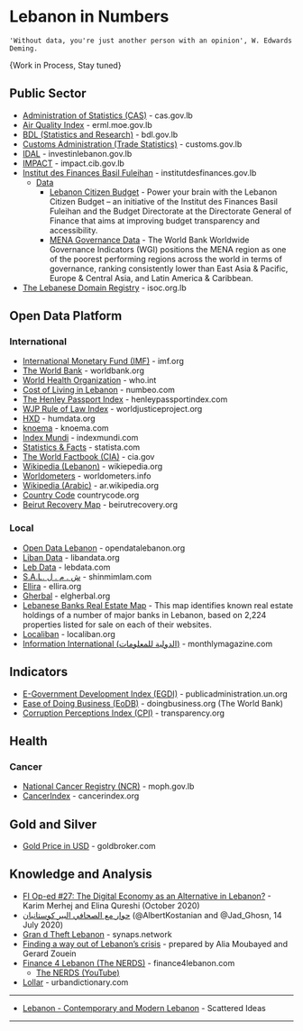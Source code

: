 # Lebanon in Numbers
```
'Without data, you're just another person with an opinion', W. Edwards Deming.
```

{Work in Process, Stay tuned}



## Public Sector
* [Administration of Statistics (CAS)](http://www.cas.gov.lb/) - cas.gov.lb  
* [Air Quality Index](http://erml.moe.gov.lb/AQIPage.aspx?menuId=9) - erml.moe.gov.lb
* [BDL (Statistics and Research)](https://www.bdl.gov.lb/statistics-and-research.html) - bdl.gov.lb
* [Customs Administration (Trade Statistics)](http://www.customs.gov.lb/Trade_Statistics/Monthly/Monthly_Statistics.aspx) - customs.gov.lb
* [IDAL](https://investinlebanon.gov.lb/en/lebanon_at_a_glance/lebanon_in_figures) - investinlebanon.gov.lb
* [IMPACT](https://impact.cib.gov.lb) - impact.cib.gov.lb
* [Institut des Finances Basil Fuleihan](http://www.institutdesfinances.gov.lb) - institutdesfinances.gov.lb
   * [Data](http://www.institutdesfinances.gov.lb/data/) 
      * [Lebanon Citizen Budget](http://www.institutdesfinances.gov.lb/data/lebanon-citizen-budget/) - Power your brain with the Lebanon Citizen Budget – an initiative of the Institut des Finances Basil Fuleihan and the Budget Directorate at the Directorate General of Finance that aims at improving budget transparency and accessibility.
      * [MENA Governance Data](http://www.institutdesfinances.gov.lb/data/mena-governance-data-2/) - The World Bank Worldwide Governance Indicators (WGI) positions the MENA region as one of the poorest performing regions across the world in terms of governance, ranking consistently lower than East Asia & Pacific, Europe & Central Asia, and Latin America & Caribbean.
* [The Lebanese Domain Registry](http://www.isoc.org.lb/lbdr) - isoc.org.lb
 

## Open Data Platform
### International
* [International Monetary Fund (IMF)](https://www.imf.org/en/Countries/LBN) - imf.org
* [The World Bank](https://data.worldbank.org/country/lebanon) - worldbank.org
* [World Health Organization](https://www.who.int/countries/lbn/en/) - who.int
* [Cost of Living in Lebanon](https://www.numbeo.com/cost-of-living/country_result.jsp?country=Lebanon) - numbeo.com
* [The Henley Passport Index](https://www.henleypassportindex.com/passport) - henleypassportindex.com
* [WJP Rule of Law Index](https://www.worldjusticeproject.org/rule-of-law-index/) - worldjusticeproject.org
* [HXD](https://data.humdata.org/group/lbn) - humdata.org
* [knoema](https://knoema.com/atlas/Lebanon) - knoema.com
* [Index Mundi](https://www.indexmundi.com/facts/lebanon) - indexmundi.com
* [Statistics & Facts](https://www.statista.com/topics/5178/lebanon/) - statista.com
* [The World Factbook (CIA)](https://www.cia.gov/library/publications/the-world-factbook/geos/le.html) - cia.gov
* [Wikipedia (Lebanon)](https://en.wikipedia.org/wiki/Lebanon) - wikiepedia.org
* [Worldometers](https://www.worldometers.info/world-population/lebanon-population/) - worldometers.info
* [Wikipedia (Arabic)](https://ar.wikipedia.org/wiki/%D9%84%D8%A8%D9%86%D8%A7%D9%86) - ar.wikipedia.org
* [Country Code](https://countrycode.org/lebanon) countrycode.org
* [Beirut Recovery Map](https://beirutrecovery.org/) - beirutrecovery.org

### Local
* [Open Data Lebanon](https://opendatalebanon.org/) - opendatalebanon.org
* [Liban Data](https://www.libandata.org/) - libandata.org
* [Leb Data](https://www.lebdata.com/) - lebdata.com
* [S.A.L. ش . م . ل](https://shinmimlam.com/visual) - shinmimlam.com
* [Ellira](https://ellira.org) - ellira.org
* [Gherbal](http://elgherbal.org/) - elgherbal.org
* [Lebanese Banks Real Estate Map](https://lebanonbanks.netlify.app/en/) - This map identifies known real estate holdings of a number of major banks in Lebanon, based on 2,224 properties listed for sale on each of their websites.
* [Localiban](https://www.localiban.org) - localiban.org
* [Information International (الدولية للمعلومات)](https://monthlymagazine.com/) - monthlymagazine.com 

## Indicators
* [E-Government Development Index (EGDI)](https://publicadministration.un.org/egovkb/en-us/Data/Country-Information/id/94-Lebanon) - publicadministration.un.org
* [Ease of Doing Business (EoDB)](https://www.doingbusiness.org/en/data/exploreeconomies/lebanon) - doingbusiness.org (The World Bank)
* [Corruption Perceptions Index (CPI)](https://www.transparency.org/country/LBN) - transparency.org

## Health
### Cancer
* [National Cancer Registry (NCR)](https://www.moph.gov.lb/en/Pages/8/19526/national-cancer-registry) - moph.gov.lb
* [CancerIndex](http://www.cancerindex.org/Lebanon) - cancerindex.org

## Gold and Silver
* [Gold Price in USD](https://www.goldbroker.com/charts/gold-price/usd) - goldbroker.com

## Knowledge and Analysis
* [FI Op-ed #27: The Digital Economy as an Alternative in Lebanon?](https://ifiaub.wordpress.com/2020/10/15/ifi-op-ed-27-the-digital-economy-as-an-alternative-in-lebanon/) - Karim Merhej and Elina Qureshi (October 2020)
* [حوار مع الصحافي البير كوستانيان](https://www.instagram.com/p/CCl9mGAnyec/) (@AlbertKostanian and @Jad_Ghosn, 14 July 2020)
* [Gran d Theft Lebanon](https://synaps.network/post/lebanon-finance-economy-ponzi-bankrupt) - synaps.network
* [Finding a way out of Lebanon’s crisis](https://lebanoneconomics.net/) - prepared by Alia Moubayed and Gerard Zouein
* [Finance 4 Lebanon (The NERDS)](https://finance4lebanon.com/) - finance4lebanon.com
  * [The NERDS (YouTube)](https://www.youtube.com/channel/UCNqznfLE0nEkRhfiGRd0R9g)
* [Lollar](https://www.urbandictionary.com/define.php?term=Lollar) - urbandictionary.com


-----
* [Lebanon - Contemporary and Modern Lebanon](https://github.com/NajiElKotob/Lebanon/blob/master/README.md) - Scattered Ideas 
-----
